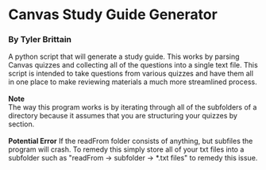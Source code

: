# Canvas Study Guide Generator
### By Tyler Brittain
A python script that will generate a study guide. This works by parsing Canvas quizzes and collecting all of the questions into a single text file. 
This script is intended to take questions from various quizzes and have them all in one place to make reviewing materials a much more streamlined process.
<br><br>
**Note**  
 The way this program works is by iterating through all of the subfolders of a directory because it assumes that you are structuring your quizzes by section.
<br><br>
**Potential Error**
If the readFrom folder consists of anything, but subfiles the program will crash. To remedy this simply store all of your txt files into a subfolder such as "readFrom -> subfolder -> *.txt files" to remedy this issue.
